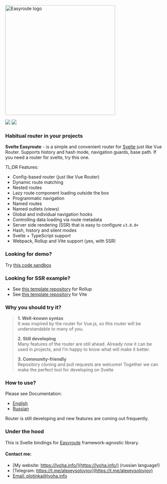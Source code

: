<img src="https://shared.lyoha.info/pictures/easyroute/svelte-easyroute.png" alt="Easyroute logo" width="350">

<p align="left">
<img src="https://img.shields.io/npm/v/@easyroute/svelte.svg">
<img src="https://badgen.net/bundlephobia/minzip/@easyroute/svelte">
</p>

### Habitual router in your projects

**Svelte Easyroute** - is a simple and convenient
router for [Svelte](https://svelte.dev/) just like Vue Router. Supports history
and hash mode, navigation guards, base path.
If you need a router for svelte, try this one.

TL;DR Features:

* Config-based router (just like Vue Router)
* Dynamic route matching
* Nested routes
* Lazy route component loading outside the box
* Programmatic navigation
* Named routes
* Named outlets (views)
* Global and individual navigation hooks
* Controlling data loading via route metadata
* Server side rendering (SSR) that is easy to configure `v3.0.0+`
* Hash, history and silent modes
* Svelte + TypeScript support
* Webpack, Rollup and Vite support (yes, with SSR)

### Looking for demo?
Try [this code sandbox](https://codesandbox.io/s/svelte-easyroute-simpliest-demo-10ppi?file=/App.svelte)

### Looking for SSR example?
* See [this template repository](https://github.com/lyohaplotinka/svelte-easyroute-ssr-template) for Rollup
* See [this template repository](https://github.com/lyohaplotinka/svelte-easyroute-ssr-template-vite) for Vite

### Why you should try it?

>**1. Well-known syntax**  
>It was inspired by the router for Vue.js, so this router will be understandable to many of you.
>
>**2. Still developing**  
>Many features of the router are still ahead. Already now it can be used in projects, and I’m happy to know what will make it better.
>
>**3. Community-friendly**  
>Repository cloning and pull requests are welcome! Together we can make the perfect tool for developing on Svelte

### How to use?

Please see Documentation:
* [English](https://easyroute.lyoha.info/?lang=en)
* [Russian](https://easyroute.lyoha.info/?lang=ru)

Router is still developing and new features are coming out frequently.

### Under the hood
This is Svelte bindings for [Easyroute](https://github.com/lyohaplotinka/easyroute) framework-agnostic
library.

#### Contact me:
* [My website: https://lyoha.info/](https://lyoha.info/) (russian language!)
* [Telegram: https://t.me/alexeysolovjov](https://t.me/alexeysolovjov)
* [Email: plotinka@lyoha.info](mailto:plotinka@lyoha.info)
